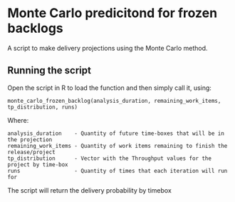 # Monte Carlo predicitond for frozen backlogs
   A script to make delivery projections using the Monte Carlo method.
   
## Running the script
   Open the script in R to load the function and then simply call it, using:
   ```
   monte_carlo_frozen_backlog(analysis_duration, remaining_work_items, tp_distribution, runs)
   ```
   Where:
   ```
   analysis_duration    - Quantity of future time-boxes that will be in the projection
   remaining_work_items - Quantity of work items remaining to finish the release/project
   tp_distribution      - Vector with the Throughput values for the project by time-box
   runs                 - Quantity of times that each iteration will run for
   ```
   The script will return the delivery probability by timebox

